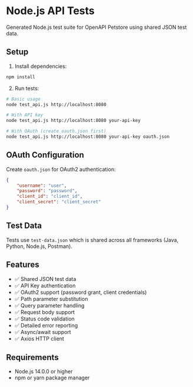 # Node.js API Tests

Generated Node.js test suite for OpenAPI Petstore using shared JSON test data.

## Setup

1. Install dependencies:
```bash
npm install
```

2. Run tests:
```bash
# Basic usage
node test_api.js http://localhost:8080

# With API key
node test_api.js http://localhost:8080 your-api-key

# With OAuth (create oauth.json first)
node test_api.js http://localhost:8080 your-api-key oauth.json
```

## OAuth Configuration

Create `oauth.json` for OAuth2 authentication:
```json
{
    "username": "user",
    "password": "password",
    "client_id": "client_id",
    "client_secret": "client_secret"
}
```

## Test Data

Tests use `test-data.json` which is shared across all frameworks (Java, Python, Node.js, Postman).

## Features

- ✅ Shared JSON test data
- ✅ API Key authentication
- ✅ OAuth2 support (password grant, client credentials)
- ✅ Path parameter substitution
- ✅ Query parameter handling
- ✅ Request body support
- ✅ Status code validation
- ✅ Detailed error reporting
- ✅ Async/await support
- ✅ Axios HTTP client

## Requirements

- Node.js 14.0.0 or higher
- npm or yarn package manager
